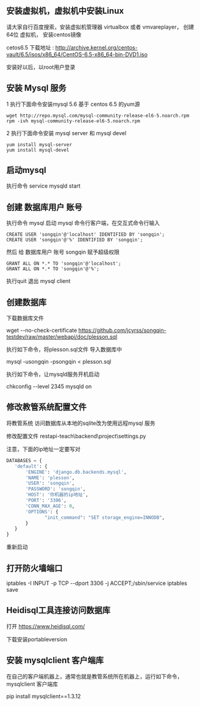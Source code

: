 ## 安装虚拟机，虚拟机中安装Linux

请大家自行百度搜索，安装虚拟机管理器 virtualbox 或者 vmvareplayer， 创建 64位 虚拟机，
安装centos镜像

cetos6.5 下载地址 :
http://archive.kernel.org/centos-vault/6.5/isos/x86_64/CentOS-6.5-x86_64-bin-DVD1.iso


安装好以后，以root用户登录

## 安装 Mysql 服务

1 执行下面命令安装mysql 5.6 基于 centos 6.5 的yum源

```
wget http://repo.mysql.com/mysql-community-release-el6-5.noarch.rpm
rpm -ivh mysql-community-release-el6-5.noarch.rpm
```
	
2 执行下面命令安装 mysql server 和 mysql devel


```
yum install mysql-server
yum install mysql-devel
```


## 启动mysql

执行命令 service mysqld start


## 创建 数据库用户 账号

执行命令 mysql 启动 mysql 命令行客户端，在交互式命令行输入

```
CREATE USER 'songqin'@'localhost' IDENTIFIED BY 'songqin';   
CREATE USER 'songqin'@'%' IDENTIFIED BY 'songqin';
```

然后 给 数据库用户 账号 songqin 赋予超级权限

```
GRANT ALL ON *.* TO 'songqin'@'localhost';
GRANT ALL ON *.* TO 'songqin'@'%';
```

执行quit 退出 mysql client


## 创建数据库

下载数据库文件 

wget --no-check-certificate https://github.com/jcyrss/songqin-testdev/raw/master/webapi/doc/plesson.sql


执行如下命令，将plesson.sql文件 导入数据库中

mysql -usongqin -psongqin < plesson.sql

执行如下命令，让mysqld服务开机启动
	
chkconfig --level 2345 mysqld on

## 修改教管系统配置文件

将教管系统 访问数据库从本地的sqlite改为使用远程mysql 服务

修改配置文件
restapi-teach\backend\project\settings.py

注意，下面的ip地址一定要写对

```py
DATABASES = {
   'default': {
       'ENGINE': 'django.db.backends.mysql',
       'NAME': 'plesson',
       'USER': 'songqin',
       'PASSWORD': 'songqin',
       'HOST': '你机器的ip地址',
       'PORT': '3306',
       'CONN_MAX_AGE': 0, 
       'OPTIONS': {
              "init_command": "SET storage_engine=INNODB",
       }
   }
}
```

重新启动


## 打开防火墙端口

iptables -I INPUT -p TCP --dport 3306 -j ACCEPT;/sbin/service iptables save

## Heidisql工具连接访问数据库

打开 https://www.heidisql.com/

下载安装portableversion


## 安装 mysqlclient 客户端库

在自己的客户端机器上，通常也就是教管系统所在机器上，运行如下命令， mysqlclient 客户端库

pip install mysqlclient==1.3.12

